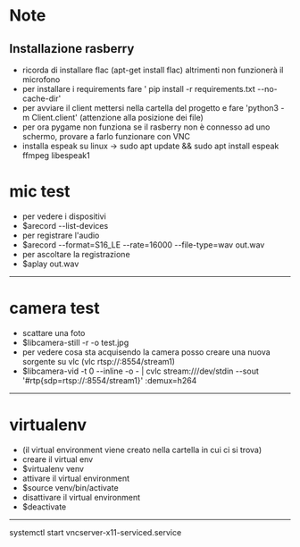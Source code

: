 # Note

## Installazione rasberry
* ricorda di installare flac (apt-get install flac) altrimenti non funzionerà il microfono
* per installare i requirements fare ' pip install -r requirements.txt --no-cache-dir'
* per avviare il client mettersi nella cartella del progetto e fare 'python3 -m Client.client' (attenzione alla posizione dei file)
* per ora pygame non funziona se il rasberry non è connesso ad uno schermo, provare a farlo funzionare con VNC
* installa espeak su linux ->  sudo apt update && sudo apt install espeak ffmpeg libespeak1

# mic test

* per vedere i dispositivi
* $arecord --list-devices
* per registrare l'audio
* $arecord --format=S16_LE --rate=16000 --file-type=wav out.wav
* per ascoltare la registrazione
* $aplay out.wav

--------------------------------

# camera test

* scattare una foto
* $libcamera-still -r -o test.jpg
* per vedere cosa sta acquisendo la camera posso creare una nuova sorgente su vlc (vlc rtsp://<ip-addr-of-server>:8554/stream1)
* $libcamera-vid -t 0 --inline -o - | cvlc stream:///dev/stdin --sout '#rtp{sdp=rtsp://:8554/stream1}' :demux=h264

--------------------------------

# virtualenv

* (il virtual environment viene creato nella cartella in cui ci si trova)
* creare il virtual env
* $virtualenv venv
* attivare il virtual environment
* $source venv/bin/activate
* disattivare il virtual environment
* $deactivate

--------------------------------

systemctl start vncserver-x11-serviced.service
